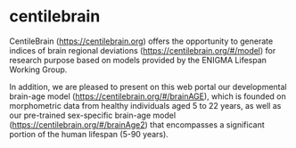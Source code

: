 # centilebrain
CentileBrain (https://centilebrain.org) offers the opportunity to generate indices of brain regional deviations (https://centilebrain.org/#/model) for research purpose based on models provided by the ENIGMA Lifespan Working Group.

In addition, we are pleased to present on this web portal our developmental brain-age model (https://centilebrain.org/#/brainAGE), which is founded on morphometric data from healthy individuals aged 5 to 22 years, as well as our pre-trained sex-specific brain-age model (https://centilebrain.org/#/brainAge2) that encompasses a significant portion of the human lifespan (5-90 years).
